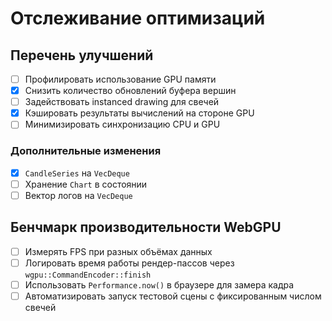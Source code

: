 # Отслеживание оптимизаций

## Перечень улучшений
- [ ] Профилировать использование GPU памяти
- [x] Снизить количество обновлений буфера вершин
- [ ] Задействовать instanced drawing для свечей
- [x] Кэшировать результаты вычислений на стороне GPU
- [ ] Минимизировать синхронизацию CPU и GPU

### Дополнительные изменения
- [x] `CandleSeries` на `VecDeque`
- [ ] Хранение `Chart` в состоянии
- [ ] Вектор логов на `VecDeque`

## Бенчмарк производительности WebGPU
- [ ] Измерять FPS при разных объёмах данных
- [ ] Логировать время работы рендер-пассов через `wgpu::CommandEncoder::finish`
- [ ] Использовать `Performance.now()` в браузере для замера кадра
- [ ] Автоматизировать запуск тестовой сцены с фиксированным числом свечей
